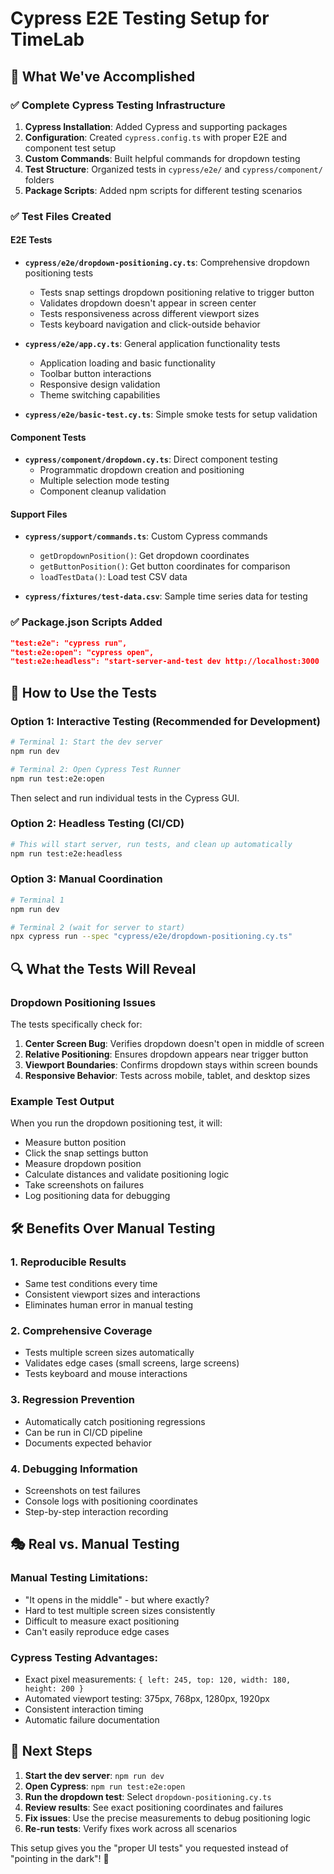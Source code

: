 # Cypress E2E Testing Setup for TimeLab

## 🎯 What We've Accomplished

### ✅ Complete Cypress Testing Infrastructure

1. **Cypress Installation**: Added Cypress and supporting packages
2. **Configuration**: Created `cypress.config.ts` with proper E2E and component test setup
3. **Custom Commands**: Built helpful commands for dropdown testing
4. **Test Structure**: Organized tests in `cypress/e2e/` and `cypress/component/` folders
5. **Package Scripts**: Added npm scripts for different testing scenarios

### ✅ Test Files Created

#### E2E Tests

- **`cypress/e2e/dropdown-positioning.cy.ts`**: Comprehensive dropdown positioning tests
    - Tests snap settings dropdown positioning relative to trigger button
    - Validates dropdown doesn't appear in screen center
    - Tests responsiveness across different viewport sizes
    - Tests keyboard navigation and click-outside behavior

- **`cypress/e2e/app.cy.ts`**: General application functionality tests
    - Application loading and basic functionality
    - Toolbar button interactions
    - Responsive design validation
    - Theme switching capabilities

- **`cypress/e2e/basic-test.cy.ts`**: Simple smoke tests for setup validation

#### Component Tests

- **`cypress/component/dropdown.cy.ts`**: Direct component testing
    - Programmatic dropdown creation and positioning
    - Multiple selection mode testing
    - Component cleanup validation

#### Support Files

- **`cypress/support/commands.ts`**: Custom Cypress commands
    - `getDropdownPosition()`: Get dropdown coordinates
    - `getButtonPosition()`: Get button coordinates for comparison
    - `loadTestData()`: Load test CSV data

- **`cypress/fixtures/test-data.csv`**: Sample time series data for testing

### ✅ Package.json Scripts Added

```json
"test:e2e": "cypress run",
"test:e2e:open": "cypress open",
"test:e2e:headless": "start-server-and-test dev http://localhost:3000 'cypress run'"
```

## 🚀 How to Use the Tests

### Option 1: Interactive Testing (Recommended for Development)

```bash
# Terminal 1: Start the dev server
npm run dev

# Terminal 2: Open Cypress Test Runner
npm run test:e2e:open
```

Then select and run individual tests in the Cypress GUI.

### Option 2: Headless Testing (CI/CD)

```bash
# This will start server, run tests, and clean up automatically
npm run test:e2e:headless
```

### Option 3: Manual Coordination

```bash
# Terminal 1
npm run dev

# Terminal 2 (wait for server to start)
npx cypress run --spec "cypress/e2e/dropdown-positioning.cy.ts"
```

## 🔍 What the Tests Will Reveal

### Dropdown Positioning Issues

The tests specifically check for:

1. **Center Screen Bug**: Verifies dropdown doesn't open in middle of screen
2. **Relative Positioning**: Ensures dropdown appears near trigger button
3. **Viewport Boundaries**: Confirms dropdown stays within screen bounds
4. **Responsive Behavior**: Tests across mobile, tablet, and desktop sizes

### Example Test Output

When you run the dropdown positioning test, it will:

- Measure button position
- Click the snap settings button
- Measure dropdown position
- Calculate distances and validate positioning logic
- Take screenshots on failures
- Log positioning data for debugging

## 🛠️ Benefits Over Manual Testing

### 1. **Reproducible Results**

- Same test conditions every time
- Consistent viewport sizes and interactions
- Eliminates human error in manual testing

### 2. **Comprehensive Coverage**

- Tests multiple screen sizes automatically
- Validates edge cases (small screens, large screens)
- Tests keyboard and mouse interactions

### 3. **Regression Prevention**

- Automatically catch positioning regressions
- Can be run in CI/CD pipeline
- Documents expected behavior

### 4. **Debugging Information**

- Screenshots on test failures
- Console logs with positioning coordinates
- Step-by-step interaction recording

## 🎭 Real vs. Manual Testing

### Manual Testing Limitations:

- "It opens in the middle" - but where exactly?
- Hard to test multiple screen sizes consistently
- Difficult to measure exact positioning
- Can't easily reproduce edge cases

### Cypress Testing Advantages:

- Exact pixel measurements: `{ left: 245, top: 120, width: 180, height: 200 }`
- Automated viewport testing: 375px, 768px, 1280px, 1920px
- Consistent interaction timing
- Automatic failure documentation

## 🎯 Next Steps

1. **Start the dev server**: `npm run dev`
2. **Open Cypress**: `npm run test:e2e:open`
3. **Run the dropdown test**: Select `dropdown-positioning.cy.ts`
4. **Review results**: See exact positioning coordinates and failures
5. **Fix issues**: Use the precise measurements to debug positioning logic
6. **Re-run tests**: Verify fixes work across all scenarios

This setup gives you the "proper UI tests" you requested instead of "pointing in the dark"! 🎯
